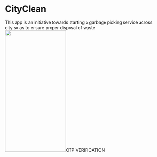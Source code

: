 # CityClean
<div>This app is an initiative towards starting  a garbage picking service across city so as to ensure proper disposal of waste</div>
<img src="https://user-images.githubusercontent.com/46498913/58090062-08171080-7be4-11e9-93b7-89128983dce6.jpg" height="400px" width="200px">OTP VERIFICATION</img>
